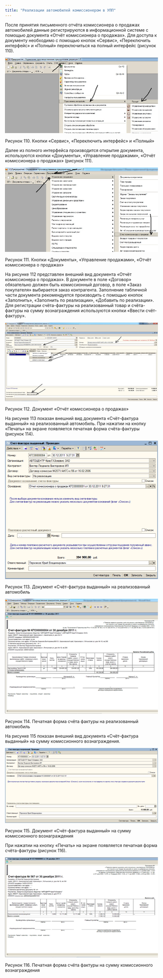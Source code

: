 ```yaml
---
title: "Реализации автомобилей комиссионером в УПП"
---
```


После принятия письменного отчёта комиссионера о продажах автомобилей данные регистрируются в информационной системе с помощью документа «Отчёт комиссионера о продажах». Для доступа к документу необходимо с помощью кнопок «Сервис», «Переключить интерфейс» и «Полный» переключиться на полный интерфейс (рисунок 110).

![](UPP/_attach/lu20443snoa_tmp_966f5c361b5794af.jpg)

Рисунок 110. Кнопки «Сервис», «Переключить интерфейс» и «Полный»

Далее из полного интерфейса производится открытие документа, используются кнопки «Документы», «Управление продажами», «Отчёт комиссионера о продажах» (рисунок 111).

![](UPP/_attach/lu20443snoa_tmp_7e9be5003639f1bb.jpg)

Рисунок 111. Кнопки «Документы», «Управление продажами», «Отчёт комиссионера о продажах»

На рисунке 112 представлен внешний вид документа «Отчёт комиссионера о продажах». В документе в поле «Договор» обязательно должен быть комиссионный договор, в поле «Заказ покупателя» выбирается заказ контрагента. Заполнение табличной части документа рекомендуется производить с помощью кнопок «Заполнить», «Заполнить по реализации», «Добавить по реализации». Для регистрации счёта-фактуры на реализованный товар и счёта-фактуры на сумму вознаграждения используются кнопки «Ввести счёт-фактуру».

![](UPP/_attach/lu20443snoa_tmp_f5ea3986cbff645e.jpg)

Рисунок 112. Документ «Отчёт комиссионера о продажах»

На рисунке 113 показан внешний вид документа «Счёт-фактура выданный» на реализованный автомобиль. При нажатии на кнопку «Печать» на экране появляется печатная форма счёта-фактуры (рисунок 114).

![](UPP/_attach/lu20443snoa_tmp_f9867d64f96fded7.png)

Рисунок 113. Документ «Счёт-фактура выданный» на реализованный автомобиль

![](UPP/_attach/lu20443snoa_tmp_a4b17f1a68d4cdb8.png)

Рисунок 114. Печатная форма счёта фактуры на реализованный автомобиль

На рисунке 115 показан внешний вид документа «Счёт-фактура выданный» на сумму комиссионного вознаграждения.

![](UPP/_attach/lu20443snoa_tmp_4787cecf4f428512.png)

Рисунок 115. Документ «Счёт-фактура выданный» на сумму комиссионного вознаграждения

При нажатии на кнопку «Печать» на экране появляется печатная форма счёта-фактуры (рисунок 116).

![](UPP/_attach/lu20443snoa_tmp_32c78ef776aa10ee.png)

Рисунок 116. Печатная форма счёта фактуры на сумму комиссионного вознаграждения